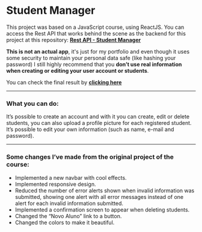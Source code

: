 # Student Manager

This project was based on a JavaScript course, using ReactJS.
You can access the Rest API that works behind the scene as the backend for this project at this repository:
[**Rest API - Student Manager**](https://github.com/DevDreamy/Student-manager-rest-api)

**This is not an actual app**, it's just for my portfolio and even though it uses some security to maintain your personal data safe (like hashing your password) I still highly recommend that you **don’t use real information when creating or editing your user account or students**.

You can check the final result by [**clicking here**](https://app.leonardorochadev.com.br)

---

### What you can do:
It’s possible to create an account and with it you can create, edit or delete students, you can also upload a profile picture for each registered student. It’s possible to edit your own information (such as name, e-mail and password).

---

### Some changes I’ve made from the original project of the course:
-	Implemented a new navbar with cool effects.
-	Implemented responsive design.
-	Reduced the number of error alerts shown when invalid information was submitted, showing one alert with all error messages instead of one alert for each invalid information submitted.
-	Implemented a confirmation screen to appear when deleting students.
-	Changed the “Novo Aluno” link to a button.
-	Changed the colors to make it beautiful.
